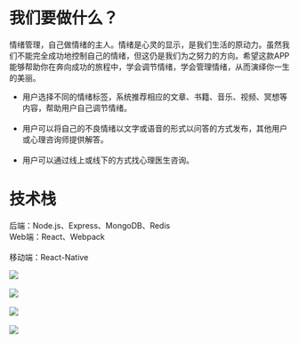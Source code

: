 
# 我们要做什么？

情绪管理，自己做情绪的主人。情绪是心灵的显示，是我们生活的原动力。虽然我们不能完全成功地控制自己的情绪，但这仍是我们为之努力的方向。希望这款APP能够帮助你在奔向成功的旅程中，学会调节情绪，学会管理情绪，从而演绎你一生的美丽。<br>

 * 用户选择不同的情绪标签，系统推荐相应的文章、书籍、音乐、视频、冥想等内容，帮助用户自己调节情绪。</br><br>
 * 用户可以将自己的不良情绪以文字或语音的形式以问答的方式发布，其他用户或心理咨询师提供解答。</br><br>
 * 用户可以通过线上或线下的方式找心理医生咨询。</br>


# 技术栈
后端：Node.js、Express、MongoDB、Redis<br>
Web端：React、Webpack</br><br>
移动端：React-Native</br>

![](http://s9.sinaimg.cn/mw690/001BLGASgy72q0BwbEId8&690)  

![](http://s3.sinaimg.cn/mw690/001BLGASgy72q0CkMxA22&690)  

![](http://s4.sinaimg.cn/mw690/001BLGASgy72q0D4Xx9c3&690)  

![](http://s8.sinaimg.cn/mw690/001BLGASgy72q0CIT9Jb7&690)  
